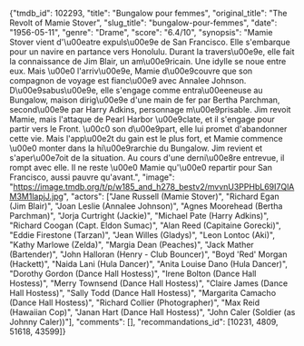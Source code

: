 {"tmdb_id": 102293, "title": "Bungalow pour femmes", "original_title": "The Revolt of Mamie Stover", "slug_title": "bungalow-pour-femmes", "date": "1956-05-11", "genre": "Drame", "score": "6.4/10", "synopsis": "Mamie Stover vient d'\u00eatre expuls\u00e9e de San Francisco. Elle s'embarque pour un navire en partance vers Honolulu. Durant la travers\u00e9e, elle fait la connaissance de Jim Blair, un am\u00e9ricain. Une idylle se noue entre eux. Mais \u00e0 l'arriv\u00e9e, Mamie d\u00e9couvre que son compagnon de voyage est fianc\u00e9 avec Annalee Johnson. D\u00e9sabus\u00e9e, elle s'engage comme entra\u00eeneuse au Bungalow, maison dirig\u00e9e d'une main de fer par Bertha Parchman, second\u00e9e par Harry Adkins, personnage m\u00e9prisable. Jim revoit Mamie, mais l'attaque de Pearl Harbor \u00e9clate, et il s'engage pour partir vers le Front. \u00c0 son d\u00e9part, elle lui promet d'abandonner cette vie. Mais l'app\u00e2t du gain est le plus fort, et Mamie commence \u00e0 monter dans la hi\u00e9rarchie du Bungalow. Jim revient et s'aper\u00e7oit de la situation. Au cours d'une derni\u00e8re entrevue, il rompt avec elle. Il ne reste \u00e0 Mamie qu'\u00e0 repartir pour San Francisco, aussi pauvre qu'avant.", "image": "https://image.tmdb.org/t/p/w185_and_h278_bestv2/mvvnU3PPHbL69I7QlAM3M1lapjJ.jpg", "actors": ["Jane Russell (Mamie Stover)", "Richard Egan (Jim Blair)", "Joan Leslie (Annalee Johnson)", "Agnes Moorehead (Bertha Parchman)", "Jorja Curtright (Jackie)", "Michael Pate (Harry Adkins)", "Richard Coogan (Capt. Eldon Sumac)", "Alan Reed (Capitaine Gorecki)", "Eddie Firestone (Tarzan)", "Jean Willes (Gladys)", "Leon Lontoc (Aki)", "Kathy Marlowe (Zelda)", "Margia Dean (Peaches)", "Jack Mather (Bartender)", "John Halloran (Henry - Club Bouncer)", "Boyd 'Red' Morgan (Hackett)", "Naida Lani (Hula Dancer)", "Anita Louise Dano (Hula Dancer)", "Dorothy Gordon (Dance Hall Hostess)", "Irene Bolton (Dance Hall Hostess)", "Merry Townsend (Dance Hall Hostess)", "Claire James (Dance Hall Hostess)", "Sally Todd (Dance Hall Hostess)", "Margarita Camacho (Dance Hall Hostess)", "Richard Collier (Photographer)", "Max Reid (Hawaiian Cop)", "Janan Hart (Dance Hall Hostess)", "John Caler (Soldier (as Johnny Caler))"], "comments": [], "recommandations_id": [10231, 4809, 51618, 43599]}